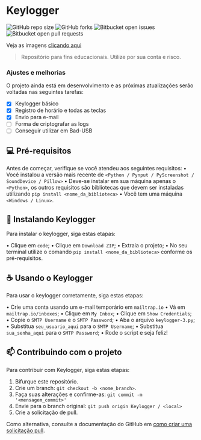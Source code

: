 # Keylogger

![GitHub repo size](https://img.shields.io/github/repo-size/gabriel-preti-ferraz/keylogger?style=for-the-badge)
![GitHub forks](https://img.shields.io/github/forks/gabriel-preti-ferraz/keylogger?style=for-the-badge)
![Bitbucket open issues](https://img.shields.io/bitbucket/issues/gabriel-preti-ferraz/keylogger?style=for-the-badge)
![Bitbucket open pull requests](https://img.shields.io/bitbucket/pr-raw/gabriel-preti-ferraz/keylogger?style=for-the-badge)

Veja as imagens <a href="imagens.html">clicando aqui<a>

> Repositório para fins educacionais. Utilize por sua conta e risco.

### Ajustes e melhorias

O projeto ainda está em desenvolvimento e as próximas atualizações serão voltadas nas seguintes tarefas:

- [x] Keylogger básico
- [x] Registro de horário e todas as teclas
- [x] Envio para e-mail
- [ ] Forma de criptografar as logs
- [ ] Conseguir utilizar em Bad-USB

## 💻 Pré-requisitos

Antes de começar, verifique se você atendeu aos seguintes requisitos:
• Você instalou a versão mais recente de `<Python / Pynput / PyScreenshot / SoundDevice / Pillow>`
• Deve-se instalar em sua máquina apenas o `<Python>`, os outros requisitos são bibliotecas que devem ser instaladas utilizando `pip install <nome_da_biblioteca>`
• Você tem uma máquina `<Windows / Linux>`.

## 🚀 Instalando Keylogger

Para instalar o keylogger, siga estas etapas:

• Clique em `code`;
• Clique em `Download ZIP`;
• Extraia o projeto;
• No seu terminal utilize o comando `pip install <nome_da_biblioteca>` conforme os pré-requisitos.

## ☕ Usando o Keylogger

Para usar o keylogger corretamente, siga estas etapas:

• Crie uma conta usando um e-mail temporário em `mailtrap.io`
• Vá em `mailtrap.io/inboxes`;
• Clique em `My Inbox`;
• Clique em `Show Credentials`;
• Copie o `SMTP Username` e o `SMTP Password`;
• Aba o arquivo `keylogger-3.py`;
• Substitua `seu_usuario_aqui` para o `SMTP Username`;
• Substitua `sua_senha_aqui` para o `SMTP Password`;
• Rode o script e seja feliz!

## 📫 Contribuindo com o projeto
Para contribuir com Keylogger, siga estas etapas:

1. Bifurque este repositório.
2. Crie um branch: `git checkout -b <nome_branch>`.
3. Faça suas alterações e confirme-as: `git commit -m '<mensagem_commit>'`
4. Envie para o branch original: `git push origin Keylogger / <local>`
5. Crie a solicitação de pull.

Como alternativa, consulte a documentação do GitHub em [como criar uma solicitação pull](https://help.github.com/en/github/collaborating-with-issues-and-pull-requests/creating-a-pull-request).